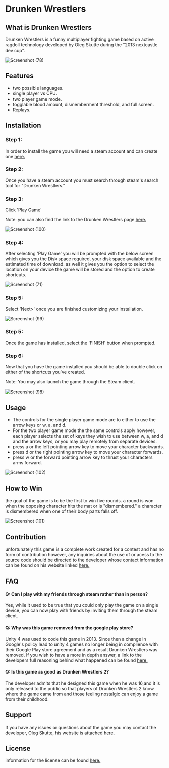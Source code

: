 # Drunken Wrestlers 
## What is Drunken Wrestlers
Drunken Wrestlers is a funny multiplayer fighting game based on active ragdoll technology developed by Oleg Skutte during the "2013 nextcastle dev cup".

![Screenshot (78)](https://user-images.githubusercontent.com/61393626/78406580-e8f15980-75d0-11ea-96f2-4341e3dfc783.png)
## Features
* two possible languages.
* single player vs CPU.
* two player game mode.
* togglable blood amount, dismemberment threshold, and full screen.
* Replays.

## Installation
### Step 1:
In order to install the game you will need a steam account and can create one [here.](https://store.steampowered.com/join/)
### Step 2: 
Once you have a steam account you must search through steam's search tool for "Drunken Wrestlers."
### Step 3:
Click 'Play Game'

Note: you can also find the link to the Drunken Wrestlers page [here.](https://store.steampowered.com/app/1188720/Drunken_Wrestlers/)

![Screenshot (100)](https://user-images.githubusercontent.com/61393626/79080024-8d198580-7ce0-11ea-85ff-2ad454a4064a.png)
### Step 4:
After selecting 'Play Game' you will be prompted with the below screen which gives you the Disk space required, your disk space available and the estimated time of download. as well it gives you the option to select the location on your device the game will be stored and the option to create shortcuts.

![Screenshot (71)](https://user-images.githubusercontent.com/61393626/78406368-7c765a80-75d0-11ea-81d2-5128092e7384.png)
### Step 5:
Select 'Next>' once you are finished customizing your installation.

![Screenshot (99)](https://user-images.githubusercontent.com/61393626/79079980-49bf1700-7ce0-11ea-924c-0f4a4f6f2db4.png)
### Step 5:
Once the game has installed, select the 'FINISH' button when prompted.
### Step 6:
Now that you have the game installed you should be able to double click on either of the shortcuts you've created.

Note: You may also launch the game through the Steam client.

![Screenshot (98)](https://user-images.githubusercontent.com/61393626/79079884-c1d90d00-7cdf-11ea-848c-e111c26316de.png)
## Usage
* The controls for the single player game mode are to either to use the arrow keys or w, a, and d. 
* For the two player game mode the the same controls apply however, each player selects the set of keys they wish to use between w, a, and d and the arrow keys, or you may play remotely from separate devices.
* press a or the left pointing arrow key to move your character backwards. 
* press d or the right pointing arrow key to move your character forwards.
* press w or the forward pointing arrow key to thrust your characters arms forward.

![Screenshot (102)](https://user-images.githubusercontent.com/61393626/79080101-2a74b980-7ce1-11ea-9f95-aa6a3c9ed1e8.png)
## How to Win
the goal of the game is to be the first to win five rounds.
a round is won when the opposing character hits the mat or is "dismembered."
a character is dismembered when one of their body parts falls off.

![Screenshot (101)](https://user-images.githubusercontent.com/61393626/79080109-3496b800-7ce1-11ea-97e6-6556e188cee4.png)
## Contribution
unfortunately this game is a complete work created for a contest and has no form of contribution however, any inquiries about the use of or acess to the source code should be directed to the developer whose contact information can be found on his website linked [here.](http://skutteoleg.com/)
## FAQ
#### Q: Can I play with my friends through steam rather than in person?
Yes, while it used to be true that you could only play the game on a single device, you can now play with friends by inviting them through the steam client.

#### Q: Why was this game removed from the google play store?
Unity 4 was used to code this game in 2013. Since then a change in Google's policy lead to unity 4 games no longer being in complience with their Google Play store agreement and as a result Drunken Wrestlers was removed. If you wish to have a more in depth answer, a link to the developers full reasoning behind what happened can be found [here.](https://store.steampowered.com/app/1188720/Drunken_Wrestlers/)

#### Q: Is this game as good as Drunken Wrestlers 2?
The developer admits that he designed this game when he was 16,and it is only released to the public so that players of Drunken Wrestlers 2 know where the game came from and those feeling nostalgic can enjoy a game from their childhood.

## Support
If you have any issues or questions about the game you may contact the developer, Oleg Skutte, his website is attached [here.](http://skutteoleg.com/)
## License
information for the license can be found [here.](https://store.steampowered.com/legal/?snr=1_44_44_)
